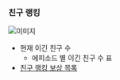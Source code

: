 ### 친구 랭킹
![이미지](https://github.com/moomin-04/YOLO-2018920056/blob/%EB%9E%AD%ED%82%B9_%EB%9E%AD%ED%82%B9%EB%B3%B4%EC%83%81_%EC%B9%9C%EA%B5%AC%EB%9E%AD%ED%82%B9/%EC%9C%A0%EC%8A%B9%EB%A6%AC/2018920031_%EC%9C%A0%EC%8A%B9%EB%A6%AC/%EC%82%AC%EC%A7%84/04_%EB%9E%AD%ED%82%B9%EB%B3%B4%EC%83%81_%EC%B9%9C%EA%B5%AC%EB%9E%AD%ED%82%B9.png?raw=true)

- 현재 이긴 친구 수
  + 에피소드 별 이긴 친구 수 표
- [친구 랭킹 보상 목록](https://github.com/moomin-04/YOLO-2018920056/blob/%EB%9E%AD%ED%82%B9_%EB%9E%AD%ED%82%B9%EB%B3%B4%EC%83%81_%EC%B9%9C%EA%B5%AC%EB%9E%AD%ED%82%B9_%EB%B3%B4%EC%83%81%EB%AA%A9%EB%A1%9D/2018920031_%EC%9C%A0%EC%8A%B9%EB%A6%AC/%EB%9E%AD%ED%82%B9%EB%B3%B4%EC%83%81_%EC%B9%9C%EA%B5%AC%EB%9E%AD%ED%82%B9_%EB%B3%B4%EC%83%81%EB%AA%A9%EB%A1%9D.md)
